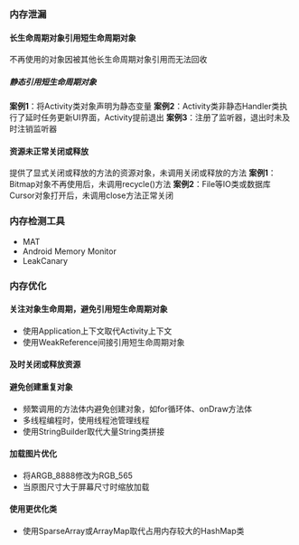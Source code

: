 ### 内存泄漏
#### 长生命周期对象引用短生命周期对象
不再使用的对象因被其他长生命周期对象引用而无法回收
##### 静态引用短生命周期对象
**案例1**：将Activity类对象声明为静态变量
**案例2**：Activity类非静态Handler类执行了延时任务更新UI界面，Activity提前退出
**案例3**：注册了监听器，退出时未及时注销监听器
#### 资源未正常关闭或释放
提供了显式关闭或释放的方法的资源对象，未调用关闭或释放的方法
**案例1**：Bitmap对象不再使用后，未调用recycle()方法
**案例2**：File等IO类或数据库Cursor对象打开后，未调用close方法正常关闭

### 内存检测工具
* MAT
* Android Memory Monitor
* LeakCanary
 
### 内存优化
#### 关注对象生命周期，避免引用短生命周期对象
*	使用Application上下文取代Activity上下文
*	使用WeakReference间接引用短生命周期对象
#### 及时关闭或释放资源
#### 避免创建重复对象
* 频繁调用的方法体内避免创建对象，如for循环体、onDraw方法体
* 多线程编程时，使用线程池管理线程
* 使用StringBuilder取代大量String类拼接
#### 加载图片优化
*	将ARGB_8888修改为RGB_565
*	当原图尺寸大于屏幕尺寸时缩放加载
#### 使用更优化类
* 使用SparseArray或ArrayMap取代占用内存较大的HashMap类